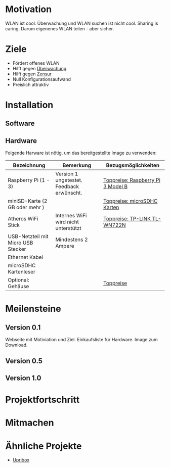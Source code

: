 # Motivation
WLAN ist cool. Überwachung und WLAN suchen ist nicht cool. Sharing is caring. Darum eigenenes WLAN teilen - aber sicher.

# Ziele
* Fördert offenes WLAN
* Hilft gegen [Überwachung](https://www.digitale-gesellschaft.ch/category/uberwachung/)
* Hilft gegen [Zensur](https://www.digitale-gesellschaft.ch/category/zensur/)
* Null Konfigurationsaufwand
* Preislich attraktiv

# Installation
## Software

## Hardware
Folgende Harware ist nötig, um das bereitgestellte Image zu verwenden:

| Bezeichnung  | Bemerkung | Bezugsmöglichkeiten |
| ------------- | ------------- | ------------- |
| Raspberry Pi (1 - 3) | Version 1 ungetestet. Feedback erwünscht. | [Toppreise: Raspberry Pi 3 Model B](http://www.toppreise.ch/prod_445804.html)  |
| miniSD-Karte (2 GB oder mehr )  |  | [Toppreise: microSDHC Karten](http://www.toppreise.ch/grp3_2231.html)|
| Atheros WiFi Stick | Internes WiFi wird nicht unterstützt | [Toppreise: TP-LINK TL-WN722N](http://www.toppreise.ch/prod_181529.html) |
| USB-Netzteil mit Micro USB Stecker | Mindestens 2 Ampere |   |
| Ethernet Kabel |  |   |
| microSDHC Kartenleser |  |  |
| Optional: Gehäuse | | [Toppreise](http://www.toppreise.ch/prod_491022.html) |

# Meilensteine
## Version 0.1
Webseite mit Motiviation und Ziel. Einkaufsliste für Hardware. Image zum Download.

## Version 0.5
## Version 1.0

# Projektfortschritt

# Mitmachen

# Ähnliche Projekte
 * [Upribox](https://upribox.org/)
